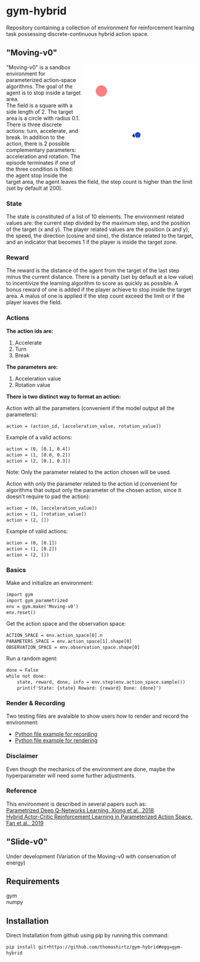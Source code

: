 # gym-hybrid

Repository containing a collection of environment for reinforcement learning task possessing discrete-continuous hybrid action space.

## "Moving-v0" 

<img align="right" width="300"  src="moving_v0.gif"> 

"Moving-v0" is a sandbox environment for parameterized action-space algorithms. The goal of the agent is to stop inside a target area.  
The field is a square with a side length of 2. The target area is a circle with radius 0.1. There is three discrete actions: turn, accelerate, and break. In addition to the action, there is 2 possible complementary parameters: acceleration and rotation. 
The episode terminates if one of the three condition is filled: the agent stop inside the target area, the agent leaves the field, the step count is higher than the limit (set by default at 200).

### State
The state is constituted of a list of 10 elements. The environment related values are: the current step divided by the maximum step, and the position of the target (x and y). The player related values are the position (x and y), the speed, the direction (cosine and sine), the distance related to the target, and an indicator that becomes 1 if the player is inside the target zone.

### Reward
The reward is the distance of the agent from the target of the last step minus the current distance. There is a penalty (set by default at a low value) to incentivize the learning algorithm to score as quickly as possible. A bonus reward of one is added if the player achieve to stop inside the target area. A malus of one is applied if the step count exceed the limit or if the player leaves the field.

### Actions

**The action ids are:**
1. Accelerate
2. Turn
3. Break

**The parameters are:**
1. Acceleration value
2. Rotation value

**There is two distinct way to format an action:**

Action with all the parameters (convenient if the model output all the parameters): 
```
action = (action_id, [acceleration_value, rotation_value])
```
Example of a valid actions:
```
action = (0, [0.1, 0.4])
action = (1, [0.0, 0.2])
action = (2, [0.1, 0.3])
```
Note: Only the parameter related to the action chosen will be used.

Action with only the parameter related to the action id (convenient for algorithms that output only the parameter
of the chosen action, since it doesn't require to pad the action): 
```
action = (0, [acceleration_value])
action = (1, [rotation_value])
action = (2, [])
```
Example of valid actions:
```
action = (0, [0.1])
action = (1, [0.2])
action = (2, [])
```
### Basics
Make and initialize an environment:
```
import gym
import gym_parametrized
env = gym.make('Moving-v0')
env.reset()
```

Get the action space and the observation space:
```
ACTION_SPACE = env.action_space[0].n
PARAMETERS_SPACE = env.action_space[1].shape[0]
OBSERVATION_SPACE = env.observation_space.shape[0]
```

Run a random agent:
```
done = False
while not done:
    state, reward, done, info = env.step(env.action_space.sample())
    print(f'State: {state} Reward: {reward} Done: {done}')
```

### Render & Recording
Two testing files are avalaible to show users how to render and record the environment:
* [Python file example for recording](tests/moving_record.py)
* [Python file example for rendering](tests/moving_render.py)

### Disclaimer 
Even though the mechanics of the environment are done, maybe the hyperparameter will need some further adjustments.

### Reference
This environment is described in several papers such as:  
[Parametrized Deep Q-Networks Learning, Xiong et al., 2018](https://arxiv.org/pdf/1810.06394.pdf)  
[Hybrid Actor-Critic Reinforcement Learning in Parameterized Action Space, Fan et al., 2019](https://arxiv.org/pdf/1903.01344.pdf)  

## "Slide-v0" 
Under development (Variation of the Moving-v0 with conservation of energy)

## Requirements
gym  
numpy

## Installation

Direct Installation from github using pip by running this command:
```
pip install git+https://github.com/thomashirtz/gym-hybrid#egg=gym-hybrid
```  


